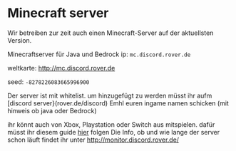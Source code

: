 # Minecraft server
Wir betreiben zur zeit auch einen Minecraft-Server auf der aktuellsten Version.

Minecraftserver für Java und Bedrock
ip: `mc.discord.rover.de`

weltkarte: <http://mc.discord.rover.de>

seed: `-8278226083665996900`

Der server ist mit whitelist. um hinzugefügt zu werden müsst ihr aufm [discord server}(rover.de/discord) Emhl euren ingame namen schicken (mit hinweis ob java oder Bedrock)

ihr könnt auch von Xbox, Playstation oder Switch aus mitspielen.
dafür müsst ihr diesem guide [hier](https://github.com/Pugmatt/BedrockConnect) folgen
Die Info, ob und wie lange der server schon läuft findet ihr unter <http://monitor.discord.rover.de/>
